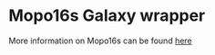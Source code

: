 Mopo16s Galaxy wrapper
======================

More information on Mopo16s can be found [here](https://www.dei.unipd.it/~baruzzog/mopo16S.html)
